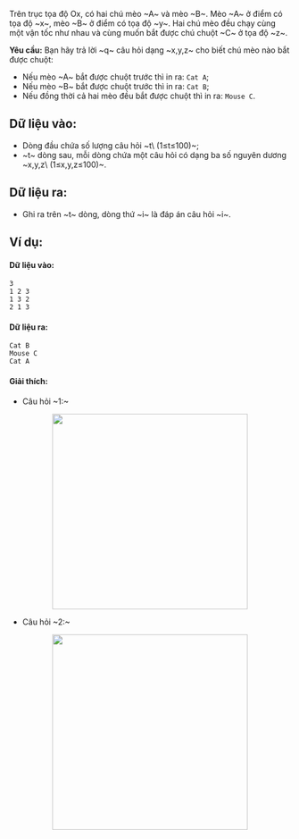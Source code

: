 Trên trục tọa độ Ox, có hai chú mèo ~A~ và mèo ~B~. Mèo ~A~ ở điểm có tọa độ ~x~, mèo ~B~ ở điểm có tọa độ ~y~. Hai chú mèo đều chạy cùng một vận tốc như nhau và cùng muốn bắt được chú chuột ~C~ ở tọa độ ~z~.

**Yêu cầu:** Bạn hãy trả lời ~q~ câu hỏi dạng ~x,y,z~ cho biết chú mèo nào bắt được chuột:
- Nếu mèo ~A~ bắt được chuột trước thì in ra: `Cat A`;
- Nếu mèo ~B~ bắt được chuột trước thì in ra: `Cat B`;
- Nếu đồng thời cả hai mèo đều bắt được chuột thì in ra: `Mouse C`.

## Dữ liệu vào: 
- Dòng đầu chứa số lượng câu hỏi ~t\ (1≤t≤100)~;
- ~t~ dòng sau, mỗi dòng chứa một câu hỏi có dạng ba số nguyên dương ~x,y,z\ (1≤x,y,z≤100)~.

## Dữ liệu ra:
- Ghi ra trên ~t~ dòng, dòng thứ ~i~ là đáp án câu hỏi ~i~.

## Ví dụ:
#### Dữ liệu vào:
```
3
1 2 3
1 3 2
2 1 3
```

#### Dữ liệu ra:
```
Cat B
Mouse C
Cat A
```

#### Giải thích:
- Câu hỏi ~1:~
<center><img src="/images/problems/201/CATS1.png" width="350px" /></center>

- Câu hỏi ~2:~
<center><img src="/images/problems/201/CATS2.png" width="350px" /></center>